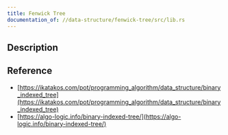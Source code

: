 ```yaml
---
title: Fenwick Tree
documentation_of: //data-structure/fenwick-tree/src/lib.rs
---
```


## Description

## Reference
- [https://ikatakos.com/pot/programming_algorithm/data_structure/binary_indexed_tree](https://ikatakos.com/pot/programming_algorithm/data_structure/binary_indexed_tree)
- [https://algo-logic.info/binary-indexed-tree/](https://algo-logic.info/binary-indexed-tree/)
